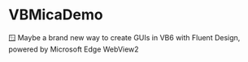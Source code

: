 # VBMicaDemo
🪟 Maybe a brand new way to create GUIs in VB6 with Fluent Design, powered by Microsoft Edge WebView2

